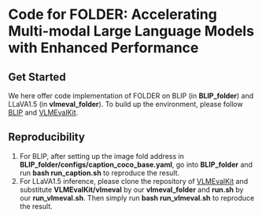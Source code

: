 # Code for FOLDER: Accelerating Multi-modal Large Language Models with Enhanced Performance
## Get Started
We here offer code implementation of FOLDER on BLIP (in **BLIP_folder**) and LLaVA1.5 (in **vlmeval_folder**). To build up the environment, please follow [BLIP](https://github.com/salesforce/BLIP) and [VLMEvalKit](https://github.com/open-compass/VLMEvalKit).
## Reproducibility
1. For BLIP, after setting up the image fold address in **BLIP_folder/configs/caption_coco_base.yaml**, go into **BLIP_folder** and run **bash run_caption.sh** to reproduce the result.
2. For LLaVA1.5 inference, please clone the repository of [VLMEvalKit](https://github.com/open-compass/VLMEvalKit) and substitute **VLMEvalKit/vlmeval** by our **vlmeval_folder** and **run.sh** by our **run_vlmeval.sh**. Then simply run **bash run_vlmeval.sh** to reproduce the result.